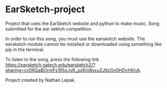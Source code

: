 # EarSketch-project
Project that uses the EarSketch website and python to make music. Song submitted for the ear sektch competition. 

In order to run this song, you must use the earsketch website. The earsketch module cannot be installed or downloaded using something like pip in the terminal.

To listen to the song, press the following link
https://earsketch.gatech.edu/earsketch2/?sharing=cz0RQaBOrmFs195zJyK_ozKjn8sxuZJ9zGv0HDvHKnA.

Project created by Nathan Lapak.
